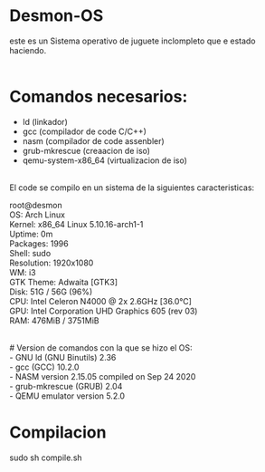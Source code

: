 # Desmon-OS  <br>
este es un Sistema operativo de juguete inclompleto que e estado haciendo. <br>
<br>
# Comandos necesarios:  <br>
- ld                    (linkador) <br>
- gcc                   (compilador de code C/C++) <br>
- nasm                  (compilador de code assenbler) <br>
- grub-mkrescue         (creaacion de iso) <br>
- qemu-system-x86_64    (virtualizacion de iso) <br>
<br>
El code se compilo en un sistema de la siguientes caracteristicas: <br>

root@desmon<br>
OS: Arch Linux <br>
Kernel: x86_64 Linux 5.10.16-arch1-1<br>
Uptime: 0m<br>
Packages: 1996<br>
Shell: sudo<br>
Resolution: 1920x1080<br>
WM: i3<br>
GTK Theme: Adwaita [GTK3]<br>
Disk: 51G / 56G (96%)<br>
CPU: Intel Celeron N4000 @ 2x 2.6GHz [36.0°C]<br>
GPU: Intel Corporation UHD Graphics 605 (rev 03)<br>
RAM: 476MiB / 3751MiB<br>

<br>
# Version de comandos con la que se hizo el OS:<br>
- GNU ld (GNU Binutils) 2.36<br>
- gcc (GCC) 10.2.0<br>
- NASM version 2.15.05 compiled on Sep 24 2020<br>
- grub-mkrescue (GRUB) 2.04<br>
- QEMU emulator version 5.2.0<br>

# Compilacion
sudo sh compile.sh
